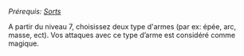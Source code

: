 *Prérequis: [Sorts](../../1.%20Talent%20de%20base/Sorts.md)*

A partir du niveau 7, choisissez deux type d'armes (par ex: épée, arc, masse, ect). Vos attaques avec ce type d’arme est considéré comme magique.